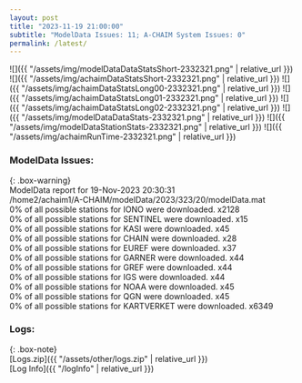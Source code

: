 ```yaml
---
layout: post
title: "2023-11-19 21:00:00"
subtitle: "ModelData Issues: 11; A-CHAIM System Issues: 0"
permalink: /latest/
---
```


![]({{ "/assets/img/modelDataDataStatsShort-2332321.png" | relative_url }})
![]({{ "/assets/img/achaimDataStatsShort-2332321.png" | relative_url }})
![]({{ "/assets/img/achaimDataStatsLong00-2332321.png" | relative_url }})
![]({{ "/assets/img/achaimDataStatsLong01-2332321.png" | relative_url }})
![]({{ "/assets/img/achaimDataStatsLong02-2332321.png" | relative_url }})
![]({{ "/assets/img/modelDataDataStats-2332321.png" | relative_url }})
![]({{ "/assets/img/modelDataStationStats-2332321.png" | relative_url }})
![]({{ "/assets/img/achaimRunTime-2332321.png" | relative_url }})


### ModelData Issues:  
  
{: .box-warning}  
 ModelData report for 19-Nov-2023 20:30:31   
 /home2/achaim1/A-CHAIM/modelData/2023/323/20/modelData.mat   
 0% of all possible stations for IONO were downloaded. x2128   
 0% of all possible stations for SENTINEL were downloaded. x15   
 0% of all possible stations for KASI were downloaded. x45   
 0% of all possible stations for CHAIN were downloaded. x28   
 0% of all possible stations for EUREF were downloaded. x37   
 0% of all possible stations for GARNER were downloaded. x44   
 0% of all possible stations for GREF were downloaded. x44   
 0% of all possible stations for IGS were downloaded. x44   
 0% of all possible stations for NOAA were downloaded. x45   
 0% of all possible stations for QGN were downloaded. x45   
 0% of all possible stations for KARTVERKET were downloaded. x6349   
  


### Logs:  
  
{: .box-note}  
[Logs.zip]({{ "/assets/other/logs.zip" | relative_url }})  
[Log Info]({{ "/logInfo" | relative_url }})  
